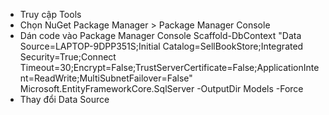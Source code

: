 * Truy cập Tools
* Chọn NuGet Package Manager > Package Manager Console
* Dán code vào Package Manager Console 
Scaffold-DbContext "Data Source=LAPTOP-9DPP351S;Initial Catalog=SellBookStore;Integrated Security=True;Connect Timeout=30;Encrypt=False;TrustServerCertificate=False;ApplicationIntent=ReadWrite;MultiSubnetFailover=False" Microsoft.EntityFrameworkCore.SqlServer -OutputDir Models -Force
* Thay đổi Data Source
